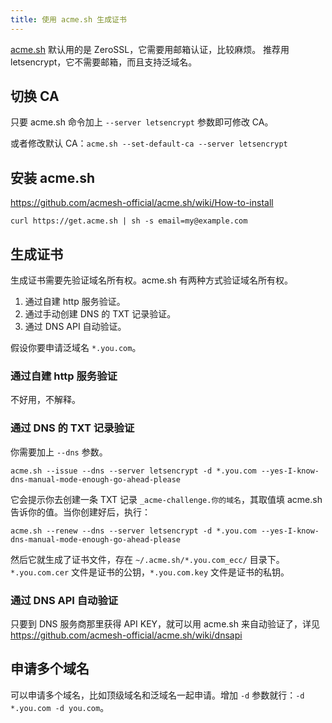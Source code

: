 ```yaml
---
title: 使用 acme.sh 生成证书
---
```



[acme.sh](https://github.com/acmesh-official/acme.sh) 默认用的是 ZeroSSL，它需要用邮箱认证，比较麻烦。
推荐用 letsencrypt，它不需要邮箱，而且支持泛域名。

## 切换 CA

只要 acme.sh 命令加上 `--server letsencrypt` 参数即可修改 CA。

或者修改默认 CA：`acme.sh --set-default-ca --server letsencrypt`

## 安装 acme.sh

https://github.com/acmesh-official/acme.sh/wiki/How-to-install

`curl https://get.acme.sh | sh -s email=my@example.com`

## 生成证书

生成证书需要先验证域名所有权。acme.sh 有两种方式验证域名所有权。

1. 通过自建 http 服务验证。
2. 通过手动创建 DNS 的 TXT 记录验证。
3. 通过 DNS API 自动验证。

假设你要申请泛域名 `*.you.com`。

### 通过自建 http 服务验证

不好用，不解释。

### 通过 DNS 的 TXT 记录验证

你需要加上 `--dns` 参数。

`acme.sh --issue --dns --server letsencrypt -d *.you.com --yes-I-know-dns-manual-mode-enough-go-ahead-please`

它会提示你去创建一条 TXT 记录 `_acme-challenge.你的域名`，其取值填 acme.sh 告诉你的值。当你创建好后，执行：

`acme.sh --renew --dns --server letsencrypt -d *.you.com --yes-I-know-dns-manual-mode-enough-go-ahead-please`

然后它就生成了证书文件，存在 `~/.acme.sh/*.you.com_ecc/` 目录下。`*.you.com.cer` 文件是证书的公钥，`*.you.com.key` 文件是证书的私钥。

### 通过 DNS API 自动验证

只要到 DNS 服务商那里获得 API KEY，就可以用 acme.sh 来自动验证了，详见 https://github.com/acmesh-official/acme.sh/wiki/dnsapi

## 申请多个域名

可以申请多个域名，比如顶级域名和泛域名一起申请。增加 `-d` 参数就行：`-d *.you.com -d you.com`。
